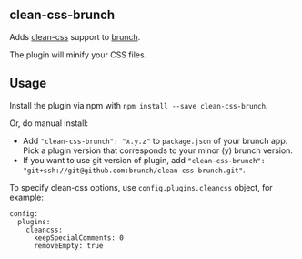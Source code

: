 ## clean-css-brunch
Adds [clean-css](https://github.com/GoalSmashers/clean-css) support to
[brunch](http://brunch.io).

The plugin will minify your CSS files.

## Usage
Install the plugin via npm with `npm install --save clean-css-brunch`.

Or, do manual install:

* Add `"clean-css-brunch": "x.y.z"` to `package.json` of your brunch app.
  Pick a plugin version that corresponds to your minor (y) brunch version.
* If you want to use git version of plugin, add
`"clean-css-brunch": "git+ssh://git@github.com:brunch/clean-css-brunch.git"`.

To specify clean-css options, use `config.plugins.cleancss` object, for example:

```
config:
  plugins:
    cleancss:
      keepSpecialComments: 0
      removeEmpty: true
```
